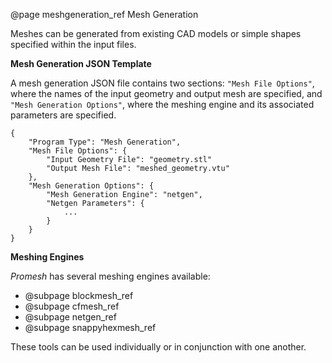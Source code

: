 @page meshgeneration_ref Mesh Generation

Meshes can be generated from existing CAD models or simple shapes specified within the input files.

<strong>Mesh Generation JSON Template</strong>

A mesh generation JSON file contains two sections: `"Mesh File Options"`, where the names of the input geometry and output mesh are specified, and `"Mesh Generation Options"`, where the meshing engine and its associated parameters are specified.

    {
        "Program Type": "Mesh Generation",
        "Mesh File Options": {
            "Input Geometry File": "geometry.stl"
            "Output Mesh File": "meshed_geometry.vtu"
        },
        "Mesh Generation Options": {
            "Mesh Generation Engine": "netgen",
            "Netgen Parameters": {
                ...
            }
        }
    }

<strong>Meshing Engines</strong>

<em>Promesh</em> has several meshing engines available:
- @subpage blockmesh_ref
- @subpage cfmesh_ref
- @subpage netgen_ref
- @subpage snappyhexmesh_ref

These tools can be used individually or in conjunction with one another.
